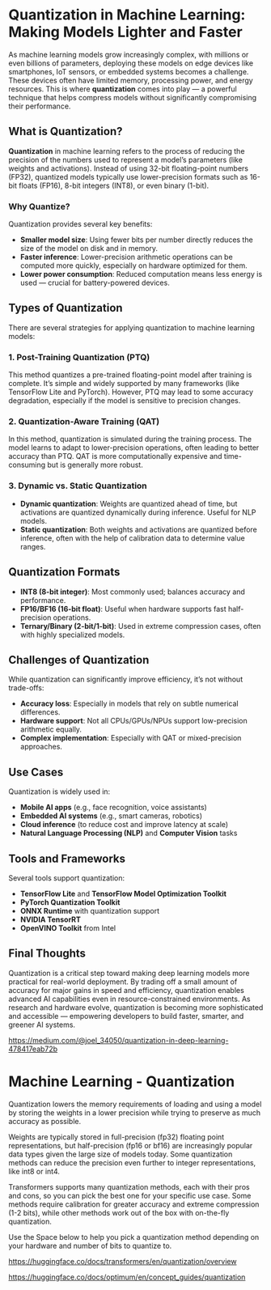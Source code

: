 

# Quantization in Machine Learning: Making Models Lighter and Faster

As machine learning models grow increasingly complex, with millions or even billions of parameters, deploying these models on edge devices like smartphones, IoT sensors, or embedded systems becomes a challenge. These devices often have limited memory, processing power, and energy resources. This is where **quantization** comes into play — a powerful technique that helps compress models without significantly compromising their performance.

## What is Quantization?

**Quantization** in machine learning refers to the process of reducing the precision of the numbers used to represent a model’s parameters (like weights and activations). Instead of using 32-bit floating-point numbers (FP32), quantized models typically use lower-precision formats such as 16-bit floats (FP16), 8-bit integers (INT8), or even binary (1-bit).

### Why Quantize?

Quantization provides several key benefits:

- **Smaller model size**: Using fewer bits per number directly reduces the size of the model on disk and in memory.
- **Faster inference**: Lower-precision arithmetic operations can be computed more quickly, especially on hardware optimized for them.
- **Lower power consumption**: Reduced computation means less energy is used — crucial for battery-powered devices.

## Types of Quantization

There are several strategies for applying quantization to machine learning models:

### 1. **Post-Training Quantization (PTQ)**

This method quantizes a pre-trained floating-point model after training is complete. It’s simple and widely supported by many frameworks (like TensorFlow Lite and PyTorch). However, PTQ may lead to some accuracy degradation, especially if the model is sensitive to precision changes.

### 2. **Quantization-Aware Training (QAT)**

In this method, quantization is simulated during the training process. The model learns to adapt to lower-precision operations, often leading to better accuracy than PTQ. QAT is more computationally expensive and time-consuming but is generally more robust.

### 3. **Dynamic vs. Static Quantization**

- **Dynamic quantization**: Weights are quantized ahead of time, but activations are quantized dynamically during inference. Useful for NLP models.
- **Static quantization**: Both weights and activations are quantized before inference, often with the help of calibration data to determine value ranges.

## Quantization Formats

- **INT8 (8-bit integer)**: Most commonly used; balances accuracy and performance.
- **FP16/BF16 (16-bit float)**: Useful when hardware supports fast half-precision operations.
- **Ternary/Binary (2-bit/1-bit)**: Used in extreme compression cases, often with highly specialized models.

## Challenges of Quantization

While quantization can significantly improve efficiency, it’s not without trade-offs:

- **Accuracy loss**: Especially in models that rely on subtle numerical differences.
- **Hardware support**: Not all CPUs/GPUs/NPUs support low-precision arithmetic equally.
- **Complex implementation**: Especially with QAT or mixed-precision approaches.

## Use Cases

Quantization is widely used in:

- **Mobile AI apps** (e.g., face recognition, voice assistants)
- **Embedded AI systems** (e.g., smart cameras, robotics)
- **Cloud inference** (to reduce cost and improve latency at scale)
- **Natural Language Processing (NLP)** and **Computer Vision** tasks

## Tools and Frameworks

Several tools support quantization:

- **TensorFlow Lite** and **TensorFlow Model Optimization Toolkit**
- **PyTorch Quantization Toolkit**
- **ONNX Runtime** with quantization support
- **NVIDIA TensorRT**
- **OpenVINO Toolkit** from Intel

## Final Thoughts

Quantization is a critical step toward making deep learning models more practical for real-world deployment. By trading off a small amount of accuracy for major gains in speed and efficiency, quantization enables advanced AI capabilities even in resource-constrained environments. As research and hardware evolve, quantization is becoming more sophisticated and accessible — empowering developers to build faster, smarter, and greener AI systems.

https://medium.com/@joel_34050/quantization-in-deep-learning-478417eab72b

# Machine Learning - Quantization



Quantization lowers the memory requirements of loading and using a model by storing the weights in a lower precision while trying to preserve as much accuracy as possible. 

Weights are typically stored in full-precision (fp32) floating point representations, but half-precision (fp16 or bf16) are increasingly popular data types given the large size of models today. Some quantization methods can reduce the precision even further to integer representations, like int8 or int4.

Transformers supports many quantization methods, each with their pros and cons, so you can pick the best one for your specific use case. Some methods require calibration for greater accuracy and extreme compression (1-2 bits), while other methods work out of the box with on-the-fly quantization.

Use the Space below to help you pick a quantization method depending on your hardware and number of bits to quantize to.

https://huggingface.co/docs/transformers/en/quantization/overview

https://huggingface.co/docs/optimum/en/concept_guides/quantization